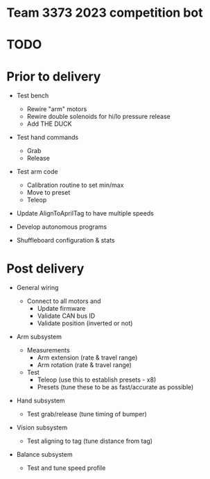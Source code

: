 # Team 3373 2023 competition bot

# TODO

# Prior to delivery

- Test bench
  - Rewire "arm" motors
  - Rewire double solenoids for hi/lo pressure release
  - Add THE DUCK

- Test hand commands
  - Grab
  - Release

- Test arm code
  - Calibration routine to set min/max
  - Move to preset
  - Teleop

- Update AlignToAprilTag to have multiple speeds

- Develop autonomous programs

- Shuffleboard configuration & stats

# Post delivery

- General wiring
  - Connect to all motors and
    - Update firmware
    - Validate CAN bus ID
    - Validate position (inverted or not)

- Arm subsystem
  - Measurements
    - Arm extension (rate & travel range)
    - Arm rotation (rate & travel range)
  - Test
    - Teleop (use this to establish presets - x8)
    - Presets (tune these to be as fast/accurate as possible)
  
- Hand subsystem
  - Test grab/release (tune timing of bumper)

- Vision subsystem
  - Test aligning to tag (tune distance from tag)

- Balance subsystem
  - Test and tune speed profile
